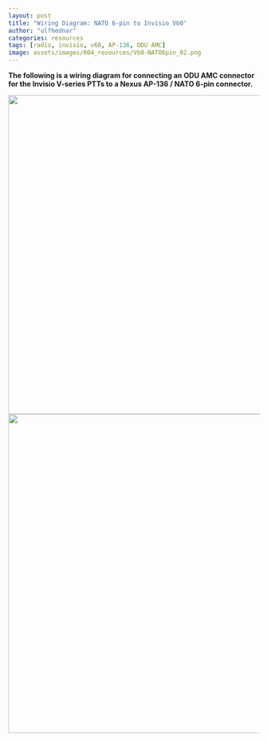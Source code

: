 ```yaml
---
layout: post
title: "Wiring Diagram: NATO 6-pin to Invisio V60"
author: "ulfhednar"
categories: resources
tags: [radio, invisio, v60, AP-136, ODU AMC]
image: assets/images/004_resources/V60-NATO6pin_02.png
---
```



**The following is a wiring diagram for connecting an ODU AMC connector for the Invisio V-series PTTs to a Nexus AP-136 / NATO 6-pin connector.**


<div class="image-thumbnail">
	<a href="{{site.baseurl}}/assetss/images/004_resources/V60-NATO6pin.png">
		<img src="{{site.baseurl}}/assetss/images/004_resources/V60-NATO6pin.png" width="640"/>
	</a>
</div>


<div class="image-thumbnail">
	<a href="{{site.baseurl}}/assetss/images/004_resources/V60-NATO6pin_02.png">
		<img src="{{site.baseurl}}/assetss/images/004_resources/V60-NATO6pin_02.png" width="640"/>
	</a>
</div>